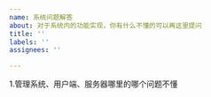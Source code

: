 ```yaml
---
name: 系统问题解答
about: 对于系统内的功能实现，你有什么不懂的可以再这里提问
title: ''
labels: ''
assignees: ''

---
```


1.管理系统、用户端、服务器哪里的哪个问题不懂

